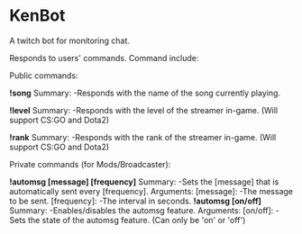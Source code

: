 # KenBot
A twitch bot for monitoring chat.

Responds to users' commands.
Command include:

Public commands:

<b>!song</b>
  Summary:
      -Responds with the name of the song currently playing.
        
<b>!level</b>
  Summary:
      -Responds with the level of the streamer in-game. (Will support CS:GO and Dota2)
        
<b>!rank</b>
  Summary:
      -Responds with the rank of the streamer in-game. (Will support CS:GO and Dota2)
        
Private commands (for Mods/Broadcaster):

<b>!automsg [message] [frequency]</b>
  Summary:
      -Sets the [message] that is automatically sent every [frequency].
  Arguments:
      [message]:
         -The message to be sent.
      [frequency]:
          -The interval in seconds.
<b>!automsg [on/off]</b>
  Summary:
      -Enables/disables the automsg feature.
  Arguments:
      [on/off]:
          -Sets the state of the automsg feature. (Can only be 'on' or 'off')
